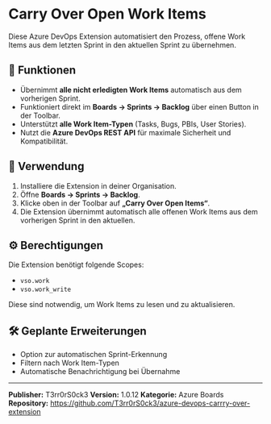 # Carry Over Open Work Items

Diese Azure DevOps Extension automatisiert den Prozess, offene Work Items aus dem letzten Sprint in den aktuellen Sprint zu übernehmen.

## 🚀 Funktionen

- Übernimmt **alle nicht erledigten Work Items** automatisch aus dem vorherigen Sprint.
- Funktioniert direkt im **Boards → Sprints → Backlog** über einen Button in der Toolbar.
- Unterstützt **alle Work Item-Typen** (Tasks, Bugs, PBIs, User Stories).
- Nutzt die **Azure DevOps REST API** für maximale Sicherheit und Kompatibilität.

## 🧭 Verwendung

1. Installiere die Extension in deiner Organisation.
2. Öffne **Boards → Sprints → Backlog**.
3. Klicke oben in der Toolbar auf **„Carry Over Open Items“**.
4. Die Extension übernimmt automatisch alle offenen Work Items aus dem vorherigen Sprint in den aktuellen.

## ⚙️ Berechtigungen

Die Extension benötigt folgende Scopes:
- `vso.work`
- `vso.work_write`

Diese sind notwendig, um Work Items zu lesen und zu aktualisieren.

## 🛠️ Geplante Erweiterungen

- Option zur automatischen Sprint-Erkennung
- Filtern nach Work Item-Typen
- Automatische Benachrichtigung bei Übernahme

---

**Publisher:** T3rr0rS0ck3
**Version:** 1.0.12
**Kategorie:** Azure Boards
**Repository:** https://github.com/T3rr0rS0ck3/azure-devops-carrry-over-extension
